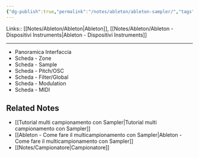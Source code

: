 ```yaml
---
{"dg-publish":true,"permalink":"/notes/ableton/ableton-sampler/","tags":["type/note"]}
---
```


Links:: [[Notes/Ableton/Ableton\|Ableton]], [[Notes/Ableton/Ableton - Dispositivi Instruments\|Ableton - Dispositivi Instruments]]

---
- Panoramica Interfaccia
- Scheda - Zone
- Scheda - Sample
- Scheda - Pitch/OSC
- Scheda - Filter/Global
- Scheda - Modulation
- Scheda - MIDl


## Related Notes

- [[Tutorial multi campionamento con Sampler\|Tutorial multi campionamento con Sampler]]
- [[Ableton - Come fare il multicampionamento con Sampler\|Ableton - Come fare il multicampionamento con Sampler]]
- [[Notes/Campionatore\|Campionatore]]


